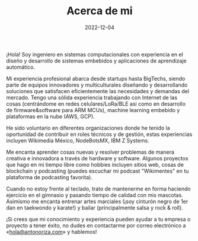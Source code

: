 ﻿---
title: "Acerca de mi"
date: 2022-12-04
draft: false
description: "Acerca de mi"
images: [""]
---
¡Hola! Soy ingeniero en sistemas computacionales con experiencia en el diseño y desarrollo de sistemas embebidos y aplicaciones de aprendizaje automático.

Mi experiencia profesional abarca desde startups hasta BigTechs, siendo parte de equipos innovadores y multiculturales diseñando y desarrollando soluciones que satisfacen eficientemente las necesidades y demandas del mercado. Tengo una sólida experiencia trabajando con Internet de las cosas (centrándome en redes celulares/LoRa/BLE asi como en desarrollo de firmware&software para ARM MCUs), machine learning embebido y plataformas en la nube (AWS, GCP).

He sido voluntario en diferentes organizaciones donde he tenido la oportunidad de contribuir en roles técnicos y de gestión, estas experiencias incluyen Wikimedia México, NodeBotsMX, IBM Z Systems.

Me encanta aprender cosas nuevas y resolver problemas de manera creativa e innovadora a través de hardware y software. Algunos proyectos que hago en mi tiempo libre como hobbies incluyen sitios web, cosas de blockchain y podcasting (puedes escuchar mi podcast "Wikimentes" en tu plataforma de podcasting favorita).

Cuando no estoy frente al teclado, trato de mantenerme en forma haciendo ejercicio en el gimnasio y pasando tiempo de calidad con mis mascotas. Asimismo me encanta entrenar artes marciales (¡soy cinturón negro de 1er dan en taekwondo y karate!) y bailar (principalmente salsa y rock & roll).

¡Si crees que mi conocimiento y experiencia pueden ayudar a tu empresa o proyecto a tener éxito, no dudes en contactarme por correo electrónico a «hola@antonoriza.com» y hablemos!
